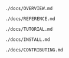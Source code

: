 ```include
./docs/OVERVIEW.md
```

```include
./docs/REFERENCE.md
```

```include
./docs/TUTORIAL.md
```

```include
./docs/INSTALL.md
```

```include
./docs/CONTRIBUTING.md
```
